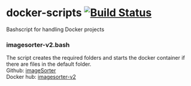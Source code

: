 # docker-scripts [![Build Status](https://travis-ci.com/lewenhagen/docker-scripts.svg?branch=master)](https://travis-ci.com/lewenhagen/docker-scripts)
Bashscript for handling Docker projects



### imagesorter-v2.bash

The script creates the required folders and starts the docker container if there are files in the default folder.  
Github: [imageSorter](https://github.com/lewenhagen/imageSorter)  
Docker hub: [imagesorter-v2](https://hub.docker.com/r/lewenhagen/imagesorter-v2)

